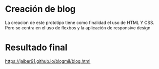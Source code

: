 
# Creación de blog
La creacion de este prototipo tiene como finalidad el uso de HTML Y CSS. Pero se centra en el uso de flexbos y la aplicación de responsive design

# Resultado final
https://jaiber91.github.io/blogmil/blog.html
